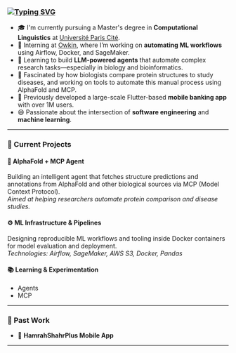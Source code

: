 ### [![Typing SVG](https://readme-typing-svg.herokuapp.com?color=94D0FF&lines=Hi+there+%F0%9F%91%8B+I'm+Zeinab!;Welcome+to+my+GitHub+space)](https://git.io/typing-svg)

- 🎓 I'm currently pursuing a Master's degree in **Computational Linguistics** at [Université Paris Cité](https://u-paris.fr/).
- 🔬 Interning at [Owkin](https://owkin.com/), where I’m working on **automating ML workflows** using Airflow, Docker, and SageMaker.
- 🤖 Learning to build **LLM-powered agents** that automate complex research tasks—especially in biology and bioinformatics.
- 🧬 Fascinated by how biologists compare protein structures to study diseases, and working on tools to automate this manual process using AlphaFold and MCP.
- 📱 Previously developed a large-scale Flutter-based **mobile banking app** with over 1M users.
- 😄 Passionate about the intersection of **software engineering** and **machine learning**.

---

### 🔧 Current Projects

#### 🧠 **AlphaFold + MCP Agent**
Building an intelligent agent that fetches structure predictions and annotations from AlphaFold and other biological sources via MCP (Model Context Protocol).  
_Aimed at helping researchers automate protein comparison and disease studies._

#### ⚙️ **ML Infrastructure & Pipelines**
Designing reproducible ML workflows and tooling inside Docker containers for model evaluation and deployment.  
_Technologies: Airflow, SageMaker, AWS S3, Docker, Pandas_

#### 📚 **Learning & Experimentation**
- Agents
- MCP
---

### 🚀 Past Work

- 🏦 **HamrahShahrPlus Mobile App**  
---

